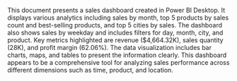 This document presents a sales dashboard created in Power BI Desktop. It displays various analytics including sales by month, top 5 products by sales count and best-selling products, 
and top 5 cities by sales. The dashboard also shows sales by weekday and includes filters for day, month, city, and product. Key metrics highlighted are revenue ($4,664.32K), sales 
quantity (28K), and profit margin (62.06%). The data visualization includes bar charts, maps, and tables to present the information clearly. This dashboard appears to be a comprehensive 
tool for analyzing sales performance across different dimensions such as time, product, and location.
